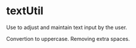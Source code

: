 # textUtil

Use to adjust and maintain text input by the user.

Convertion to uppercase.
Removing extra spaces.

